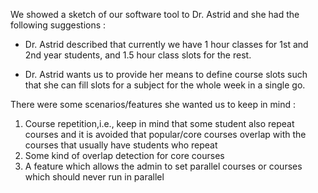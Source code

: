 We showed a sketch of our software tool to Dr. Astrid and she had the following suggestions :


  * Dr. Astrid described that currently we have 1 hour classes for 1st and 2nd year students, and 1.5 hour class slots for the rest.


  * Dr. Astrid wants us to provide her means to define course slots such that she can fill slots for a subject for the whole week in a single go.

There were some scenarios/features she wanted us to keep in mind :
  1. Course repetition,i.e., keep in mind that some student also repeat courses and it is avoided that popular/core courses overlap with the courses that usually have students who repeat
  1. Some kind of overlap detection for core courses
  1. A feature which allows the admin to set parallel courses or courses which should never run in parallel